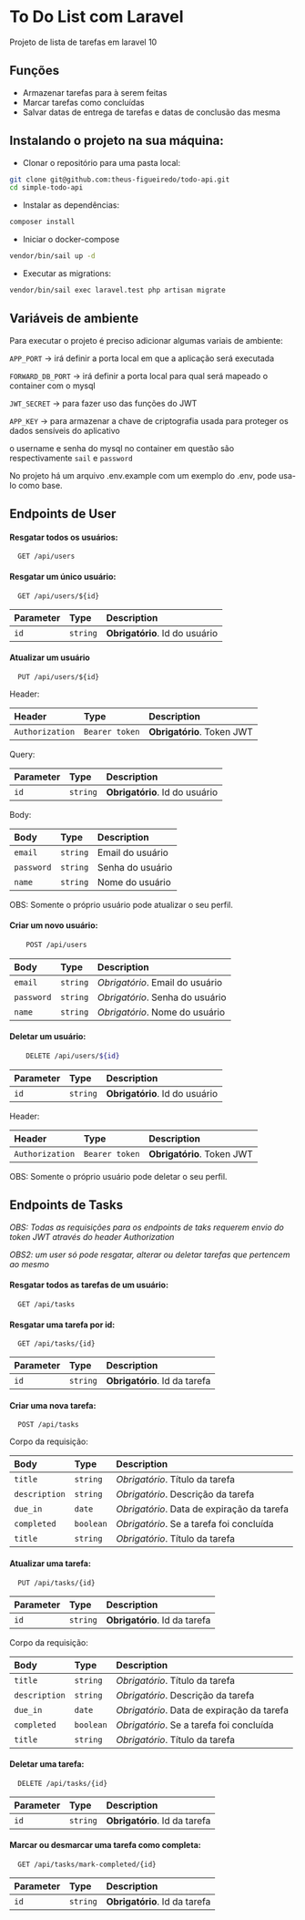 
# To Do List com Laravel

Projeto de lista de tarefas em laravel 10

## Funções

- Armazenar tarefas para à serem feitas
- Marcar tarefas como concluídas
- Salvar datas de entrega de tarefas e datas de conclusão das mesma

## Instalando o projeto na sua máquina:

- Clonar o repositório para uma pasta local:

```bash
git clone git@github.com:theus-figueiredo/todo-api.git
cd simple-todo-api
```

- Instalar as dependências:
```bash
composer install
```

- Iniciar o docker-compose

```bash
vendor/bin/sail up -d
```

- Executar as migrations:

```bash
vendor/bin/sail exec laravel.test php artisan migrate
```


## Variáveis de ambiente

Para executar o projeto é preciso adicionar algumas variais de ambiente:

`APP_PORT` -> irá definir a porta local em que a aplicação será executada

`FORWARD_DB_PORT` -> irá definir a porta local para qual será mapeado o container com o mysql

`JWT_SECRET` -> para fazer uso das funções do JWT

`APP_KEY` -> para armazenar a chave de criptografia usada para proteger os dados sensíveis do aplicativo


o username e senha do mysql no container em questão são respectivamente `sail` e `password`

No projeto há um arquivo .env.example com um exemplo do .env, pode usa-lo como base.



## Endpoints de User

#### Resgatar todos os usuários:

```http
  GET /api/users
```


#### Resgatar um único usuário:

```http
  GET /api/users/${id}
```

| Parameter | Type     | Description                       |
| :-------- | :------- | :-------------------------------- |
| `id`      | `string` | **Obrigatório**. Id do usuário |


#### Atualizar um usuário

```http
  PUT /api/users/${id}
```

Header:

| Header | Type     | Description                       |
| :-------- | :------- | :-------------------------------- |
| `Authorization`      | `Bearer token` | **Obrigatório**. Token JWT    |

Query:

| Parameter | Type     | Description                       |
| :-------- | :------- | :-------------------------------- |
| `id`      | `string` | **Obrigatório**. Id do usuário    |

Body:

| Body      | Type     | Description                       |
| :-------- | :------- | :-------------------------------- |
| `email`   | `string` | Email do usuário   |
| `password`   | `string` | Senha do usuário   |
| `name`   | `string` | Nome do usuário   |

OBS: Somente o próprio usuário pode atualizar o seu perfil.

#### Criar um novo usuário:

```bash
    POST /api/users
```

| Body      | Type     | Description                       |
| :-------- | :------- | :-------------------------------- |
| `email`   | `string` | *Obrigatório*. Email do usuário   |
| `password`   | `string` | *Obrigatório*. Senha do usuário   |
| `name`   | `string` | *Obrigatório*. Nome do usuário   |


#### Deletar um usuário:



```bash
    DELETE /api/users/${id}
```


| Parameter | Type     | Description                       |
| :-------- | :------- | :-------------------------------- |
| `id`      | `string` | **Obrigatório**. Id do usuário |

Header:

| Header | Type     | Description                       |
| :-------- | :------- | :-------------------------------- |
| `Authorization`      | `Bearer token` | **Obrigatório**. Token JWT    |

OBS: Somente o próprio usuário pode deletar o seu perfil.

## Endpoints de Tasks

_OBS: Todas as requisições para os endpoints de taks requerem envio do token JWT através do header Authorization_

_OBS2: um user só pode resgatar, alterar ou deletar tarefas que pertencem ao mesmo_

#### Resgatar todos as tarefas de um usuário:

```http
  GET /api/tasks
```

#### Resgatar uma tarefa por id:

```http
  GET /api/tasks/{id}
```

| Parameter | Type     | Description                       |
| :-------- | :------- | :-------------------------------- |
| `id`      | `string` | **Obrigatório**. Id da tarefa |

#### Criar uma nova tarefa:

```http
  POST /api/tasks
```

Corpo da requisição:

| Body      | Type     | Description                       |
| :-------- | :------- | :-------------------------------- |
| `title`   | `string` | *Obrigatório*. Título da tarefa   |
| `description` | `string` | *Obrigatório*. Descrição da tarefa   |
| `due_in`  | `date` | *Obrigatório*. Data de expiração da tarefa |
| `completed`|`boolean`| *Obrigatório*. Se a tarefa foi concluída |
| `title`   | `string` | *Obrigatório*. Título da tarefa  |


#### Atualizar uma tarefa:

```http
  PUT /api/tasks/{id}
```

| Parameter | Type     | Description                       |
| :-------- | :------- | :-------------------------------- |
| `id`      | `string` | **Obrigatório**. Id da tarefa |


Corpo da requisição:

| Body      | Type     | Description                       |
| :-------- | :------- | :-------------------------------- |
| `title`   | `string` | *Obrigatório*. Título da tarefa   |
| `description` | `string` | *Obrigatório*. Descrição da tarefa   |
| `due_in`  | `date` | *Obrigatório*. Data de expiração da tarefa |
| `completed`|`boolean`| *Obrigatório*. Se a tarefa foi concluída |
| `title`   | `string` | *Obrigatório*. Título da tarefa  |


#### Deletar uma tarefa:


```http
  DELETE /api/tasks/{id}
```

| Parameter | Type     | Description                       |
| :-------- | :------- | :-------------------------------- |
| `id`      | `string` | **Obrigatório**. Id da tarefa |


#### Marcar ou desmarcar uma tarefa como completa:

```http
  GET /api/tasks/mark-completed/{id}
```

| Parameter | Type     | Description                       |
| :-------- | :------- | :-------------------------------- |
| `id`      | `string` | **Obrigatório**. Id da tarefa |
